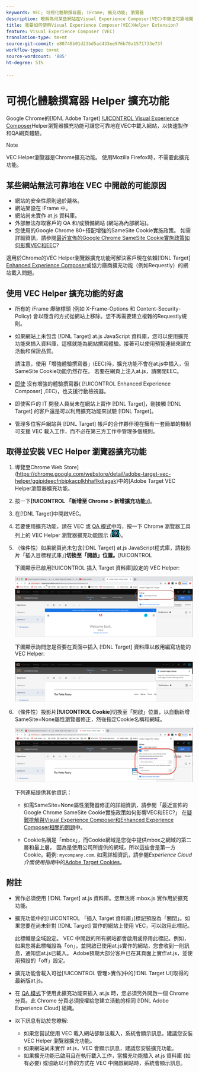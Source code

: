 ```yaml
---
keywords: VEC; 可視化體驗撰寫器; iFrame; 擴充功能; 瀏覽器
description: 瞭解為何某些網站在Visual Experience Composer(VEC)中無法可靠地開啟。 VEC Helper瀏覽器擴充功能可讓您可靠地在VEC中載入網站。
title: 我要如何使用Visual Experience Composer(VEC)Helper Extension?
feature: Visual Experience Composer (VEC)
translation-type: tm+mt
source-git-commit: e80748b01d23bd5ad433ee976b70a1571733e73f
workflow-type: tm+mt
source-wordcount: '885'
ht-degree: 51%

---
```



# 可視化體驗撰寫器 Helper 擴充功能

Google Chrome的[!DNL Adobe Target] [!UICONTROL  Visual Experience Composer](VEC)Helper瀏覽器擴充功能可讓您可靠地在VEC中載入網站，以快速製作和QA網頁體驗。

>[!NOTE]
>
>VEC Helper瀏覽器是Chrome擴充功能。 使用Mozilla Firefox時，不需要此擴充功能。

## 某些網站無法可靠地在 VEC 中開啟的可能原因

* 網站的安全性原則過於嚴格。
* 網站架設在 iFrame 中。
* 網站尚未實作 at.js 資料庫。
* 外部無法存取客戶的 QA 和/或預備網站 (網站為內部網站)。
* 您使用的Google Chrome 80+搭配增強的SameSite Cookie實施政策。 如需詳細資訊，請參閱[最近宣佈的Google Chrome SameSite Cookie實施政策如何影響VEC和EEC](/help/c-experiences/c-visual-experience-composer/r-troubleshoot-composer/issues-related-to-the-visual-experience-composer-vec-and-enhanced-experience-composer-eec.md#samesite)?

適用於Chrome的VEC Helper瀏覽器擴充功能可解決客戶現在依賴[!DNL Target] [Enhanced Experience Composer](/help/administrating-target/visual-experience-composer-set-up.md#eec)或協力廠商擴充功能（例如Requestly）的網站載入問題。

## 使用 VEC Helper 擴充功能的好處

* 所有的 iFrame 爆破標頭 (例如 X-Frame-Options 和 Content-Security-Policy) 會以隱含的方式從網站上移除。您不再需要建立複雜的Requestly規則。
* 如果網站上未包含 [!DNL Target] at.js JavaScript 資料庫，您可以使用擴充功能來插入資料庫，這樣就能為網站撰寫體驗。接著可以使用預覽連結來建立活動和保證品質。

   請注意，使用「增強體驗撰寫器」(EEC)時，擴充功能不會在at.js中插入，但SameSite Cookie功能仍然存在。 若要在網頁上注入at.js，請關閉EEC。

* [即使](/help/c-experiences/c-visual-experience-composer/mobile-viewports.md) 沒有增強的體驗撰寫器( [!UICONTROL Enhanced Experience Composer] ,EEC)，也支援行動檢視器。
* 即使客戶的 IT 開發人員尚未在網站上實作 [!DNL Target]，剛接觸 [!DNL Target] 的客戶還是可以利用擴充功能來試驗 [!DNL Target]。
* 管理多位客戶網站與 [!DNL Target] 帳戶的合作夥伴現在擁有一套簡單的機制可支援 VEC 載入工作，而不必在第三方工作中管理多個規則。

## 取得並安裝 VEC Helper 瀏覽器擴充功能

1. 導覽至Chrome Web Store](https://chrome.google.com/webstore/detail/adobe-target-vec-helper/ggjpideecfnbipkacplkhhaflkdjagak)中的[Adobe Target VEC Helper瀏覽器擴充功能。
1. 按一下&#x200B;**[!UICONTROL 「新增至 Chrome > 新增擴充功能」]**。
1. 在[!DNL Target]中開啟VEC。
1. 若要使用擴充功能，請在 VEC 或 [QA 模式](/help/c-activities/c-activity-qa/activity-qa.md)中時，按一下 Chrome 瀏覽器工具列上的 VEC Helper 瀏覽器擴充功能圖示 (![VEC Helper 圖示](/help/c-experiences/c-visual-experience-composer/r-troubleshoot-composer/assets/vec-help-extension.png))。
1. （條件性）如果網頁尚未包含[!DNL Target] at.js JavaScript程式庫，請投影片「插入目標程式庫」]**切換至「開啟」位置。**[!UICONTROL 

   下圖顯示已啟用[!UICONTROL 插入 Target 資料庫]設定的 VEC Helper:

   ![VEC helper 1](/help/c-experiences/c-visual-experience-composer/r-troubleshoot-composer/assets/vec-help-extension-1.png)

   下圖顯示詢問您是否要在頁面中插入 [!DNL Target] 資料庫以啟用編寫功能的 VEC Helper:

   ![VEC helper 2](/help/c-experiences/c-visual-experience-composer/r-troubleshoot-composer/assets/vec-helper.png)

1. （條件性）投影片&#x200B;**[!UICONTROL Cookie]**&#x200B;切換至「開啟」位置，以自動新增SameSite=None屬性瀏覽器修正，然後指定Cookie名稱和網域。

   ![Cookie在VEC協助工具擴充功能中切換](/help/c-experiences/c-visual-experience-composer/r-troubleshoot-composer/assets/cookies-vec-helper.png)

   下列連結提供其他資訊：

   * 如需SameSite=None屬性瀏覽器修正的詳細資訊，請參閱「最近宣佈的Google Chrome SameSite Cookie實施政策如何影響VEC和EEC?」 在[疑難排解與Visual Experience Composer和Enhanced Experience Composer相關的問題](/help/c-experiences/c-visual-experience-composer/r-troubleshoot-composer/issues-related-to-the-visual-experience-composer-vec-and-enhanced-experience-composer-eec.md#samesite)中。

   * Cookie名稱是「mbox」，而Cookie網域是您從中提供mbox之網域的第二層和最上層。 因為是使用公司所提供的網域，所以這些會是第一方 Cookie。範例: `mycompany.com`. 如需詳細資訊，請參閱&#x200B;*Experience Cloud介面使用指南*&#x200B;中的[Adobe Target Cookies](https://experienceleague.adobe.com/docs/core-services/interface/ec-cookies/cookies-target.html)。

## 附註

* 實作必須使用 [!DNL Target] at.js 資料庫。您無法將 mbox.js 實作用於擴充功能。
* 擴充功能中的[!UICONTROL 「插入 Target 資料庫」]標記預設為「關閉」。如果您要在尚未針對 [!DNL Target] 實作的網站上使用 VEC，可以啟用此標記。

   此標幟是全域設定。 VEC 中開啟的所有網站都會啟用或停用此標記。例如，如果您將此標幟設為「on」，並開啟已使用at.js實作的網站，您會收到一則訊息，通知您at.js已載入。 Adobe預期大部分客戶已在其頁面上實作at.js，並使用預設的「off」設定。

* 擴充功能會載入可從[!UICONTROL 管理>實作]中的[!DNL Target UI]取得的最新版at.js。
* 在 [QA 模式](/help/c-activities/c-activity-qa/activity-qa.md)下使用此擴充功能來插入 at.js 時，您必須另外開啟一個 Chrome 分頁。此 Chrome 分頁必須授權給您建立活動的相同 [!DNL Adobe Experience Cloud] 組織。
* 以下訊息有助於您瞭解:

   * 如果您嘗試使用 VEC 載入網站卻無法載入，系統會顯示訊息，建議您安裝 VEC Helper 瀏覽器擴充功能。
   * 如果網站尚未實作 at.js，VEC 會顯示訊息，建議您安裝擴充功能。
   * 如果擴充功能已啟用且在執行載入工作，當擴充功能插入 at.js 資料庫 (如有必要) 或協助以可靠的方式在 VEC 中開啟網站時，系統會顯示訊息。

